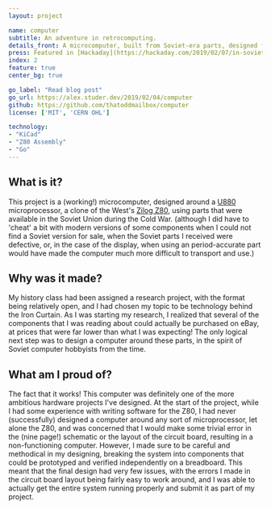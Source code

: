 ```yaml
---
layout: project

name: computer
subtitle: An adventure in retrocomputing.
details_front: A microcomputer, built from Soviet-era parts, designed for a History research project concerning the development of technology behind the Iron Curtain.
press: Featured in [Hackaday](https://hackaday.com/2019/02/07/in-soviet-russia-computer-programs-you/){:target="_blank"}{:rel="noopener noreferrer"} and [hackster.io](https://www.hackster.io/news/bringing-the-cold-war-back-with-soviet-era-microcomputer-replica-bc247a233b1f){:target="_blank"}{:rel="noopener noreferrer"}
index: 2
feature: true
center_bg: true

go_label: "Read blog post"
go_url: https://alex.studer.dev/2019/02/04/computer
github: https://github.com/thatoddmailbox/computer
license: ['MIT', 'CERN OHL']

technology:
- "KiCad"
- "Z80 Assembly"
- "Go"
---
```

## What is it?
This project is a (working!) microcomputer, designed around a [U880](https://en.wikipedia.org/wiki/U880) microprocessor, a clone of the West's [Zilog Z80](https://en.wikipedia.org/wiki/Zilog_Z80), using parts that were available in the Soviet Union during the Cold War. (although I did have to 'cheat' a bit with modern versions of some components when I could not find a Soviet version for sale, when the Soviet parts I received were defective, or, in the case of the display, when using an period-accurate part would have made the computer much more difficult to transport and use.)

## Why was it made?
My history class had been assigned a research project, with the format being relatively open, and I had chosen my topic to be technology behind the Iron Curtain. As I was starting my research, I realized that several of the components that I was reading about could actually be purchased on eBay, at prices that were far lower than what I was expecting! The only logical next step was to design a computer around these parts, in the spirit of Soviet computer hobbyists from the time.

## What am I proud of?
The fact that it works!  This computer was definitely one of the more ambitious hardware projects I've designed. At the start of the project, while I had some experience with writing software for the Z80, I had never (successfully) designed a computer around any sort of microprocessor, let alone the Z80, and was concerned that I would make some trivial error in the (nine page!) schematic or the layout of the circuit board, resulting in a non-functioning computer. However, I made sure to be careful and methodical in my designing, breaking the system into components that could be prototyped and verified independently on a breadboard. This meant that the final design had very few issues, with the errors I made in the circuit board layout being fairly easy to work around, and I was able to actually get the entire system running properly and submit it as part of my project.